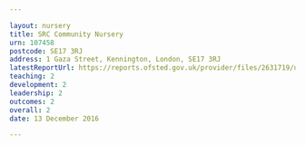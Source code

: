 ```yaml
---

layout: nursery
title: SRC Community Nursery
urn: 107458
postcode: SE17 3RJ
address: 1 Gaza Street, Kennington, London, SE17 3RJ
latestReportUrl: https://reports.ofsted.gov.uk/provider/files/2631719/urn/107458.pdf
teaching: 2
development: 2
leadership: 2
outcomes: 2
overall: 2
date: 13 December 2016

---
```

